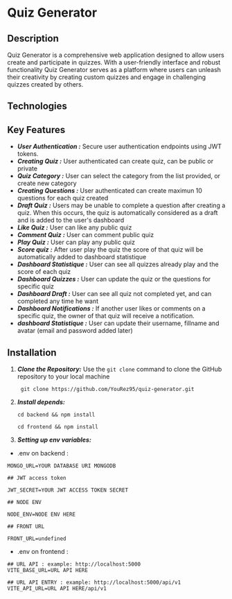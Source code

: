 # Quiz Generator

## Description

Quiz Generator is a comprehensive web application designed to allow users create and participate in quizzes. With a user-friendly interface and robust functionality
Quiz Generator serves as a platform where users can unleash their creativity by creating custom quizzes and engage in challenging quizzes created by others.

## Technologies

## Key Features

- **_User Authentication :_** Secure user authentication endpoints using JWT tokens.
- **_Creating Quiz :_** User authenticated can create quiz, can be public or private
- **_Quiz Category :_** User can select the category from the list provided, or create new category
- **_Creating Questions :_** User authenticated can create maximun 10 questions for each quiz created
- **_Draft Quiz :_** Users may be unable to complete a question after creating a quiz. When this occurs, the quiz is automatically considered as a draft and is added to the user's dashboard
- **_Like Quiz :_** User can like any public quiz
- **_Comment Quiz :_** User can comment public quiz
- **_Play Quiz :_** User can play any public quiz
- **_Score quiz :_** After user play the quiz the score of that quiz will be automatically added to dashboard statistique
- **_Dashboard Statistique :_** User can see all quizzes already play and the score of each quiz
- **_Dashboard Quizzes :_** User can update the quiz or the questions for specific quiz
- **_Dashboard Draft :_** User can see all quiz not completed yet, and can completed any time he want
- **_Dashboard Notifications :_** If another user likes or comments on a specific quiz, the owner of that quiz will receive a notification.
- **_dashboard Statistique :_** User can update their username, fillname and avatar (email and password added later)

## Installation

1. **_Clone the Repository:_** Use the `git clone` command to clone the GitHub repository to your local machine
   ```
    git clone https://github.com/YouRez95/quiz-generator.git
   ```
2. **_Install depends:_**

   ```
   cd backend && npm install
   ```

   ```
   cd frontend && npm install
   ```

3. **_Setting up env variables:_**

- .env on backend :

```
MONGO_URL=YOUR DATABASE URI MONGODB

## JWT access token

JWT_SECRET=YOUR JWT ACCESS TOKEN SECRET

## NODE ENV

NODE_ENV=NODE ENV HERE

## FRONT URL

FRONT_URL=undefined
```

- .env on frontend :

```
## URL API : example: http://localhost:5000
VITE_BASE_URL=URL API HERE

## URL API ENTRY : example: http://localhost:5000/api/v1
VITE_API_URL=URL API HERE/api/v1
```
